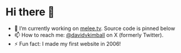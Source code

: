 # Hi there 👋

- 🔭 I’m currently working on [melee.tv](http://melee.tv). Source code is pinned below
- 📫 How to reach me: [@davidvkimball](http://x.com/davidvkimball) on X (formerly Twitter).
- ⚡ Fun fact: I made my first website in 2006!
